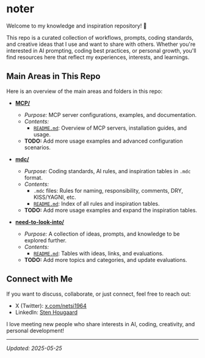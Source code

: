 # noter

Welcome to my knowledge and inspiration repository! 👋

This repo is a curated collection of workflows, prompts, coding standards, and creative ideas that I use and want to share with others. Whether you're interested in AI prompting, coding best practices, or personal growth, you'll find resources here that reflect my experiences, interests, and learnings.

## Main Areas in This Repo

Here is an overview of the main areas and folders in this repo:

- **[MCP/](MCP/README.md)**
  - *Purpose:* MCP server configurations, examples, and documentation.
  - *Contents:*
    - [`README.md`](MCP/README.md): Overview of MCP servers, installation guides, and usage.
  - **TODO:** Add more usage examples and advanced configuration scenarios.

- **[mdc/](mdc/README.md)**
  - *Purpose:* Coding standards, AI rules, and inspiration tables in `.mdc` format.
  - *Contents:*
    - `.mdc` files: Rules for naming, responsibility, comments, DRY, KISS/YAGNI, etc.
    - [`README.md`](mdc/README.md): Index of all rules and inspiration tables.
  - **TODO:** Add more usage examples and expand the inspiration tables.

- **[need-to-look-into/](need-to-look-into/README.md)**
  - *Purpose:* A collection of ideas, prompts, and knowledge to be explored further.
  - *Contents:*
    - [`README.md`](need-to-look-into/README.md): Tables with ideas, links, and evaluations.
  - **TODO:** Add more topics and categories, and update evaluations.

## Connect with Me

If you want to discuss, collaborate, or just connect, feel free to reach out:
- X (Twitter): [x.com/netsi1964](https://x.com/netsi1964)
- LinkedIn: [Sten Hougaard](https://www.linkedin.com/in/stenhougaard/)

I love meeting new people who share interests in AI, coding, creativity, and personal development!

---

_Updated: 2025-05-25_
